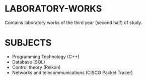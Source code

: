 # LABORATORY-WORKS

Contains laboratory works of the third year (second half) of study.

# SUBJECTS

* Programming Technology (C++)
* Database (SQL)
* Control theory (Relkon)
* Networks and telecommunications (CISCO Packet Tracer)
